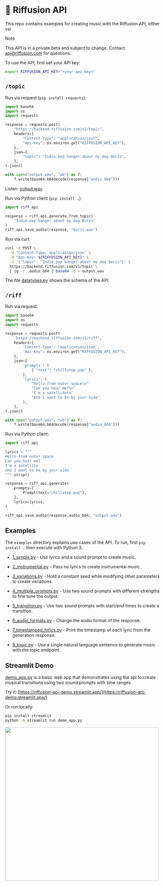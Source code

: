 # 🎸 Riffusion API

This repo contains examples for creating music with the Riffusion API, either vai 

> [!NOTE]  
> This API is in a private beta and subject to change. Contact api@riffusion.com for questions.

To use the API, first set your API key:

```bash
export RIFFUSION_API_KEY="<your-api-key>"
```

## `/topic`

Run via request (`pip install requests`):

```python
import base64
import os
import requests

response = requests.post(
    "https://backend.riffusion.com/v1/topic",
    headers={
        "Content-Type": "application/json",
        "Api-Key": os.environ.get("RIFFUSION_API_KEY"),
    },
    json={
        "topic": "Indie pop banger about my dog Boris",
    },
).json()

with open("output.wav", "wb") as f:
    f.write(base64.b64decode(response["audio_b64"]))
```

Listen: [output.wav](https://storage.googleapis.com/corpusant-public/output.wav)

Run via Python client (`pip install .`):

```python
import riff_api

response = riff_api.generate_from_topic(
    "Indie pop banger about my dog Boris"
)
riff_api.save_audio(response, "boris.wav")
```

Run via curl:

```bash
curl -X POST \
  -H "Content-Type: application/json" \
  -H "Api-Key: ${RIFFUSION_API_KEY}" \
  -d '{"topic": "Indie pop banger about my dog Boris"}' \
  https://backend.riffusion.com/v1/topic \
  | jq -r .audio_b64 | base64 -d > output.wav
```

The file [datatypes.py](riffusion_api/datatypes.py) shows the schema of the API.

## `/riff`

Run via request:

```python
import base64
import os
import requests

response = requests.post(
    'https://backend.riffusion.com/v1/riff',
    headers={
        'Content-Type': 'application/json',
        'Api-Key': os.environ.get("RIFFUSION_API_KEY"),
    },
    json={
        'prompts': [
            { "text": "chillstep pop" },
        ],
        'lyrics': (
            "Hello from outer space\n"
            "Can you hear me?\n"
            "I'm a satellite\n"
            "And I want to be by your side"
        ),
    },
).json()

with open("output.wav", "wb") as f:
    f.write(base64.b64decode(response["audio_b64"]))
```

Run via Python client:

```python
import riff_api

lyrics = """
Hello from outer space
Can you hear me?
I'm a satellite
And I want to be by your side
""".strip()

response = riff_api.generate(
    prompts=[
        Prompt(text="chillstep pop"),
    ],
    lyrics=lyrics,
)

riff_api.save_audio(response.audio_b64, "output.wav")
```

## Examples

The `examples` directory explains use cases of the API. To run, first `pip install .` then execute with Python 3.

 * [1_simple.py](examples/1_simple.py) - Use lyrics and a sound prompt to create music.

 * [2_instrumental.py](examples/2_instrumental.py) - Pass no lyrics to create instrumental music.

 * [3_variations.py](examples/3_variations.py) - Hold a constant seed while modifying other parameters to create variations.

 * [4_multiple_prompts.py](examples/4_multiple_prompts.py) - Use two sound prompts with different strengths to fine tune the output.

 * [5_transition.py](examples/5_transition.py) - Use two sound prompts with start/end times to create a transition.

 * [6_audio_formats.py](examples/6_audio_formats.py) - Change the audio format of the response.

 * [7_timestamped_lyrics.py](examples/7_timestamped_lyrics.py) - Print the timestamp of each lyric from the generation response.

 * [8_topic.py](examples/8_topic.py) - Use a single natural language sentence to generate music with the topic endpoint.

## Streamlit Demo

[demo_app.py](demo_app.py) is a basic web app that
demonstrates using the api to create musical transitions using two sound prompts
with time ranges.

Try it: [https://riffusion-api-demo.streamlit.app/](https://riffusion-api-demo.streamlit.app/)

Or run locally:

```bash
pip install streamlit
python -m streamlit run demo_app.py
```

<img src="https://storage.googleapis.com/corpusant-public/riffusion_demo_app.png" width="500px" />
